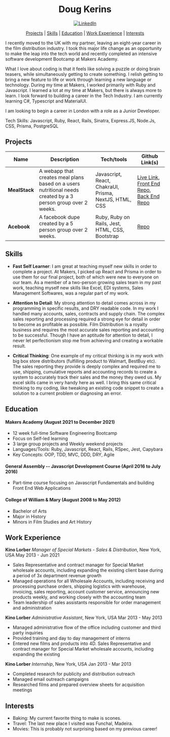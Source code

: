 <div align="center">
 
<h1>Doug Kerins</h1>
 
[![LinkedIn](https://img.shields.io/badge/LinkedIn-0077B5?style=for-the-badge&logo=linkedin&logoColor=white)](https://www.linkedin.com/in/douglaskerins/)
 
[Projects](#projects) | [Skills](#skills) | [Education](#education) | [Work Experience](#work) | [Interests](#interests)
 
</div>

I recently moved to the UK with my partner, leaving an eight-year career in the film distribution industry. I took this major life change as an opportunity to make the leap into the tech world and recently completed an intensive software development Bootcamp at Makers Academy.
 
What I love about coding is that it feels like solving a puzzle or doing brain teasers, while simultaneously getting to create something. I relish getting to bring a new feature to life or work through learning a new language or technology. During my time at Makers, I worked primarily with Ruby and Javascript. I learned a lot at my time at Makers, but there is always more to learn. I look forward to building a career in the Tech Industry. I am currently learning C#, Typescript and MaterialUI. 
 
I am looking to begin a career in London with a role as a Junior Developer. 

Tech Skills: Javascript, Ruby, React, Rails, Sinatra, Express.JS, Node.Js, CSS, Prisma, PostgreSQL
 

## <a name="projects">Projects</a>

| Name                         | Description       | Tech/tools        | Github Link(s) |
| ---------------------------- | ----------------- | ----------------- | --------------|
| **MealStack**| A webapp that creates meal plans based on a users nutritional needs created by a 3 person group over 2 weeks. | Javascript, React, ChakraUI, Prisma, NextJS, HTML, CSS | [Live Link](https://mealstack.netlify.app/), [Front End Repo](https://github.com/dpkerins/mealstack-frontend), [Back End Repo](https://github.com/dpkerins/mealstack-backend) |
| **Acebook** | A facebook dupe created by a 5 person group over 2 weeks. | Ruby, Ruby on Rails, Jest, HTML, CSS, Bootstrap| [Repo](https://github.com/dpkerins/acebook-rails-meta)|

## <a name="skills">Skills</a>

- <strong>Fast Self Learner</strong>: I am great at teaching myself new skills in order to complete a project. At Makers, I picked up React and Prisma in order to use them for our final project, both of which were new to everyone on our team. As a member of a two-person growing sales team in my past work, teaching myself new skills like Excel, EDI systems, Sales Management Softwares, was a regular part of my work. 

- <strong>Attention to Detail</strong>: My strong attention to detail comes across in my programming in specific results, and DRY readable code. In my work I handled many accounts, sales, contracts and supply chain. The complex sales reporting and processing required a strong eye for detail in order to become as profitable as possible. Film Distribution is a royalty business and requires the most accurate sales reporting and accounting to be successful. Though I have an aptitude for attention to detail, I never let perfectionism stop me from achieving and creating a workable result.

- <strong>Critical Thinking</strong>: One example of my critical thinking is in my work with big box store distributors (fulfilling product to Walmart, BestBuy etc). The sales reporting they provide is deeply complex and required me to use, shipping, cumulative reports and accounting records to create a system to accurately track their sales and the money they owed us. My excel skills came in very handy here as well. I bring this same critical thinking to my coding, like tweaking an existing code snippet to create a solution to a current problem or diagnosing an error. 


## <a name="education">Education</a>

#### Makers Academy (August 2021 to December 2021)
- 12 week full-time Software Engineering Bootcamp
- Focus on Self-led learning
- 3 large group projects and Weekly weekend projects
- Languages/Tools: Ruby, Javascript, React, Rails, RSpec, Jest, Capybara
- Key Concepts: OOP, TDD, MVC, DDD, DRY, Agile

#### General Assembly -- Javascript Development Course (April 2016 to July 2016)
- Part-time course focusing on Javascript Fundamentals and building Front End Web Applications

#### College of William & Mary (August 2008 to May 2012)
- Bachelor of Arts
- Major in History
- Minors in Film Studies and Art History


## <a name="work">Work Experience</a>


**Kino Lorber** _Manager of Special Markets - Sales & Distribution_, New York, USA May 2013 - Jun 2021
- Sales Representative and contract manager for Special Market wholesale accounts, including expanding the existing client base during a period of 3x department revenue growth
- Managed operations for all Wholesale Accounts, including receiving and processing purchase orders, shipping logistics with warehouse, invoicing, sales reporting, account customer service, announcing new products weekly, and working closely with the accounting team
- Team leadership of sales assistants responsible for order management and administration

**Kino Lorber** _Administrative Assistant_, New York, USA Mar 2013 - May 2013
- Managed administrative flow of the office including customer and third party inquiries
- Provided training and day to day management of interns
- Entered new films and products into 4D. Sales Representative and contract manager for Special Market wholesale accounts, including expanding the existing

**Kino Lorber** _Internship_, New York, USA Jan 2013 - Mar 2013
- Completed research for publicity and distribution outreach
- Managed email outreach campaigns
- Researched films and prepared overview sheets for acquisition meetings


## <a name="interests">Interests</a>
- Baking: My current favorite thing to make is scones. 
- Travel: The last new place I visited was Funchal, Madeira.
- Movies: This is probably not surprising based on my previous career!


